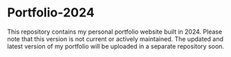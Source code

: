 # Portfolio-2024
This repository contains my personal portfolio website built in 2024. Please note that this version is not current or actively maintained. The updated and latest version of my portfolio will be uploaded in a separate repository soon.
